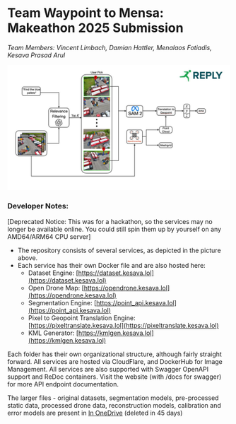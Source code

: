 # Team Waypoint to Mensa: Makeathon 2025 Submission

 *Team Members: Vincent Limbach, Damian Hattler, Menalaos Fotiadis, Kesava Prasad Arul*

![Architecture](assets/arch.jpg)

### Developer Notes:
[Deprecated Notice: This was for a hackathon, so the services may no longer be available online. You could still spin them up by yourself on any AMD64/ARM64 CPU server]
* The repository consists of several services, as depicted in the picture above.
* Each service has their own Docker file and are also hosted here:
    * Dataset Engine: [https://dataset.kesava.lol](https://dataset.kesava.lol)
    * Open Drone Map: [https://opendrone.kesava.lol](https://opendrone.kesava.lol)
    * Segmentation Engine: [https://point_api.kesava.lol](https://point_api.kesava.lol)
    * Pixel to Geopoint Translation Engine: [https://pixeltranslate.kesava.lol](https://pixeltranslate.kesava.lol)
    * KML Generator: [https://kmlgen.kesava.lol](https://kmlgen.kesava.lol)

Each folder has their own organizational structure, although fairly straight forward. All services are hosted via CloudFlare, and DockerHub for Image Management. All services are also supported with Swagger OpenAPI support and ReDoc containers. Visit the website (with /docs for swagger) for more API endpoint documentation.

The larger files - original datasets, segmentation models, pre-processed static data, processed drone data, reconstruction models, calibration and error models are present in [In OneDrive](https://1drv.ms/f/c/96185f2c475d5289/Eo9ZhlM2xvtAogXkV7gwnuUBhjPQzpYdKokt3IsP3KGNxg?e=lt3n5L) (deleted in 45 days)


